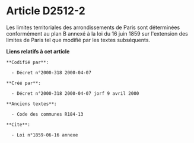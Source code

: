 # Article D2512-2

Les limites territoriales des arrondissements de Paris sont déterminées conformément au plan B annexé à la loi du 16 juin
1859 sur l'extension des limites de Paris tel que modifié par les textes subséquents.

**Liens relatifs à cet article**

	**Codifié par**:

	  - Décret n°2000-318 2000-04-07

	**Créé par**:

	  - Décret n°2000-318 2000-04-07 jorf 9 avril 2000

	**Anciens textes**:

	  - Code des communes R184-13

	**Cite**:

	  - Loi n°1859-06-16 annexe
